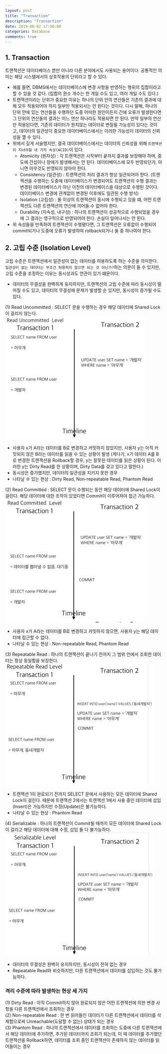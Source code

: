```yaml
---
layout: post
title: "Transaction"
description: "Transaction"
date: 2019-06-02 17:50:00
categories: Database
comments: true
---
```

## 1. Transaction
트랜잭션은 데이터베이스 뿐만 아니라 다른 분야에서도 사용되는 용어이다. 공통적인 의미는 해당 시스템에서의 상호작용의 단위라고 할 수 있다.
- 예를 들면, DBMS에서는 데이터베이스에 변경 사항을 반영하는 행위의 집합이라고 할 수 있을 것 같다. (집합의 원소 개수는 한 개일 수도 있고, 여러 개일 수도 있다.)
- 트랜잭션이라는 단위가 중요한 이유는 하나의 단위 안의 연산들은 기존의 결과에 대해 모두 적용되어야 하지 일부만 적용되서는 안 된다는 것이다. 다시 말해, 하나의 단위 안에 있는 연산들을 수행하던 도중 어떠한 원인이든지 간에 오류가 발생한다면 그 단위의 연산들의 결과는 어느 연산 하나라도 적용되면 안 된다. 만약 일부의 연산만 적용된다면, 기존의 데이터가 원치않는 데이터로 변질될 가능성이 있다는 것이고, 데이터의 일관성이 중요한 데이터베이스에서는 이러한 가능성이 데이터의 신뢰성을 깰 수 있다.
- 위에서 길게 서술했지만, 결국 데이터베이스에서는 데이터의 신뢰성을 위해 `트랜잭션이 지녀야할 네 가지 속성(ACID)`이 있다.
  - Atomicity (원자성) : 각 트랜잭션은 시작부터 끝까지 결과를 보장해야 하며, 중도에 간섭이나 장애가 발생해서는 안 된다. 데이터베이스에 모두 반영되던가, 아니면 아무것도 반영되지 않아야 한다.
  - Consistency (일관성) : 트랜잭션의 처리 결과가 항상 일관되어야 한다. (트랜잭션을 수행하는 도중에 데이터베이스가 변경되어도 트랜잭션의 수행 결과는 변경된 데이터베이스가 아닌 이전의 데이터베이스을 대상으로 수행된 것이다. 데이터베이스 변경에 관계없이 변경된 이후에도 일관된 수행 방식)
  - Isolation (고립성) : 둘 이상의 트랜잭션이 동시에 수행되고 있을 떄, 어떤 트랜잭션도 다른 트랜잭션의 연산에 끼어들 수 없어야 한다.
  - Durability (지속성, 내구성) : 하나의 트랜잭션이 성공적으로 수행되었을 경우에 그 결과는 영구적으로 반영되어야 한다. 손실이 일어나서는 안 된다.
- 위 속성들을 만족하여 트랜잭션이 수행됐다면, 그 트랜잭션은 오류없이 수행되어 commit되거나 도중에 오류가 발생하여 rollback되거나 둘 중 하나여야 한다.

## 2. 고립 수준 (Isolation Level)
고립 수준은 트랜잭션에서 일관성이 없는 데이터를 허용하도록 하는 수준을 의미한다.
`일관성이 없는 데이터는 무조건 허용하지 않으면 되는 것 아닌가?`하는 의문이 들 수 있지만, 고립 수준을 조정하는 이유는 동시성과도 연관이 있기 떄문이다.
- 데이터의 무결성을 완벽하게 유지하지만, 트랜잭션의 고립 수준에 따라 동시성이 떨어질 수도 있고, 데이터의 무결성에 문제가 발생할 순 있지만, 동시성이 증가될 수도 있다.  

(1) Read Uncommitted : SELECT 문을 수행하는 경우 해당 데이터에 Shared Lock이 걸리지 않는다.  
![Read Uncommitted Level](../../assets/Database/1.PNG)  
- 사용자 x가 A라는 데이터를 B로 변경하고 커밋하지 않았지만, 사용자 y는 아직 커밋되지 않은 B라는 데이터를 읽을 수 있는 상황이 발생 (게다가, x가 데이터 A를 B로 변경한 트랜잭션을 Rollback할 경우, y는 잘못된 데이터를 읽은 상황이 된다. 이러한 y는 Dirty Read를 한 상황이며, Dirty Data를 갖고 있다고 말한다.)
- 동시성은 증가했지만, 데이터의 일관성을 지키지 못한 경우
- 나타날 수 있는 현상 : Dirty Read, Non-repeatable Read, Phantom Read  

(2) Read Committed : SELECT 문이 수행되는 동안 해당 데이터에 Shared Lock이 걸린다. 해당 데이터에 대한 조작이 있었다면 Commit이 이루어져야 접근 가능하다.  
![Read Committed Level](../../assets/Database/2.PNG)  
- 사용자 x가 A라는 데이터를 B로 변경하고 커밋하지 않으면, 사용자 y는 해당 데이터에 접근할 수 없다.
- 나타날 수 있는 현상 : Non-repeatable Read, Phantom Read  

(3) Repeatable Read : 하나의 트랜잭션이 끝나기 전까지 그 범위 안에서 조회한 데이터는 항상 동일함을 보장한다.  
![Repeatable Read Level](../../assets/Database/3.PNG)  
- 트랜잭션 1이 완료되기 전까지 SELECT 문에서 사용하는 모든 데이터에 Shared Lock이 걸린다. 때문에 트랜잭션 2에서는 트랜잭션 1에서 사용 중인 데이터에 삽입(Insert)은 가능하지만 수정(Update)은 불가능하다.
- 나타날 수 있는 현상 : Phantom Read  

(4) Serializable : 하나의 트랜잭션이 Commit될 때까지 모든 데이터에 Shared Lock이 걸리고 해당 데이터에 대해 수정, 삽입 둘 다 불가능하다.  
![Serializable Level](../../assets/Database/4.PNG)  
- 데이터의 무결성은 완벽히 유지하지만, 동시성이 전혀 없는 경우
- Repeatable Read와 비슷하지만, 다른 트랜잭션에서 데이터를 삽입하는 것도 불가능하다.  

### 격리 수준에 따라 발생하는 현상 세 가지  
(1) Dirty Read : 아직 Commit하지 않아 완료되지 않은 어떤 트랜잭션에 의한 변경 사항을 다른 트랜잭션에서 조회하는 경우  
(2) Non-repeatable Read : 한 번 읽어들인 데이터가 다른 트랜잭션에서 데이터를 삭제함으로써 Unreachable(도달할 수 없는) 상태가 되는 경우  
(3) Phantom Read : 하나의 트랜잭션에서 데이터를 조회하는 도중에 다른 트랜잭션에서 해당 데이터에 추가하면, 추가된 데이터까지 조회가 되는데, 이 때 데이터를 추가했던 트랜잭션을 Rollback하면, 데이터를 조회 중인 트랜잭션이 존재하지 않는 데이터를 읽어들이는 경우
